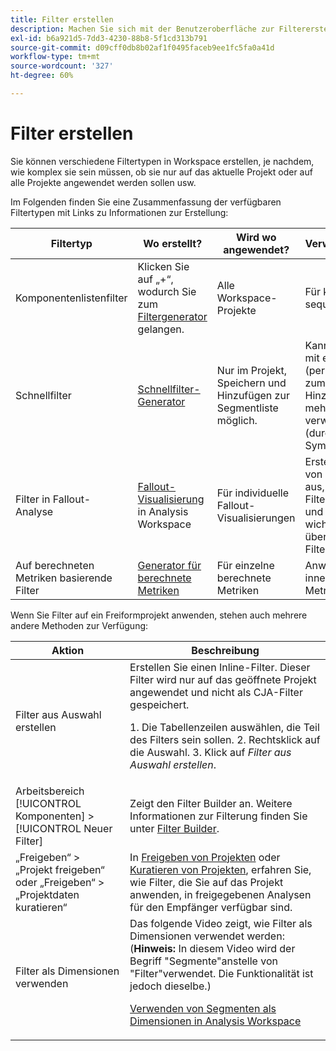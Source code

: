 ```yaml
---
title: Filter erstellen
description: Machen Sie sich mit der Benutzeroberfläche zur Filtererstellung vertraut.
exl-id: b6a921d5-7dd3-4230-88b8-5f1cd313b791
source-git-commit: d09cff0db8b02af1f0495faceb9ee1fc5fa0a41d
workflow-type: tm+mt
source-wordcount: '327'
ht-degree: 60%

---
```


# Filter erstellen

Sie können verschiedene Filtertypen in Workspace erstellen, je nachdem, wie komplex sie sein müssen, ob sie nur auf das aktuelle Projekt oder auf alle Projekte angewendet werden sollen usw.

Im Folgenden finden Sie eine Zusammenfassung der verfügbaren Filtertypen mit Links zu Informationen zur Erstellung:

| Filtertyp | Wo erstellt? | Wird wo angewendet? | Verwendungsbereiche |
| --- | --- | --- | --- |
| Komponentenlistenfilter | Klicken Sie auf „+“, wodurch Sie zum [Filtergenerator](/help/components/filters/filter-builder.md) gelangen. | Alle Workspace-Projekte | Für komplexere Filter, sequenzielle Filter |
| Schnellfilter | [Schnellfilter-Generator](/help/components/filters/quick-filters.md) | Nur im Projekt, Speichern und Hinzufügen zur Segmentliste möglich. | Kann für Ad-hoc-Filter mit einzelnen Regeln (per Drag &amp; Drop) oder zum Hinzufügen/Bearbeiten mehrerer Regeln verwendet werden (durch Klicken auf das Symbol Filter ) |
| Filter in Fallout-Analyse | [Fallout-Visualisierung](/help/analysis-workspace/visualizations/fallout/compare-segments-fallout.md) in Analysis Workspace | Für individuelle Fallout-Visualisierungen | Erstellen von Filtern von einem Touchpoint aus, Hinzufügen von Filtern als Touchpoint und Vergleichen wichtiger Workflows über verschiedene Filter hinweg. |
| Auf berechneten Metriken basierende Filter | [Generator für berechnete Metriken](/help/components/calc-metrics/cm-workflow/metrics-with-segments.md) | Für einzelne berechnete Metriken | Anwenden von Filtern innerhalb Ihrer Metrikdefinition |

Wenn Sie Filter auf ein Freiformprojekt anwenden, stehen auch mehrere andere Methoden zur Verfügung:

| Aktion | Beschreibung |
| --- | --- |
| Filter aus Auswahl erstellen | Erstellen Sie einen Inline-Filter. Dieser Filter wird nur auf das geöffnete Projekt angewendet und nicht als CJA-Filter gespeichert.<p> 1. Die Tabellenzeilen auswählen, die Teil des Filters sein sollen. 2. Rechtsklick auf die Auswahl.  3. Klick auf *Filter aus Auswahl erstellen*. |
| Arbeitsbereich [!UICONTROL Komponenten] > [!UICONTROL Neuer Filter] | Zeigt den Filter Builder an. Weitere Informationen zur Filterung finden Sie unter [Filter Builder](/help/components/filters/filter-builder.md). |
| „Freigeben“ > „Projekt freigeben“ oder „Freigeben“ > „Projektdaten kuratieren“ | In [Freigeben von Projekten](/help/analysis-workspace/curate-share/share-projects.md) oder [Kuratieren von Projekten](/help/analysis-workspace/curate-share/curate.md), erfahren Sie, wie Filter, die Sie auf das Projekt anwenden, in freigegebenen Analysen für den Empfänger verfügbar sind. |
| Filter als Dimensionen verwenden | Das folgende Video zeigt, wie Filter als Dimensionen verwendet werden: (**Hinweis:** In diesem Video wird der Begriff &quot;Segmente&quot;anstelle von &quot;Filter&quot;verwendet. Die Funktionalität ist jedoch dieselbe.) <p>[Verwenden von Segmenten als Dimensionen in Analysis Workspace](https://experienceleague.adobe.com/docs/analytics-learn/tutorials/analysis-workspace/applying-segments/using-segments-as-dimensions-in-analysis-workspace.html?lang=de)</p> |

